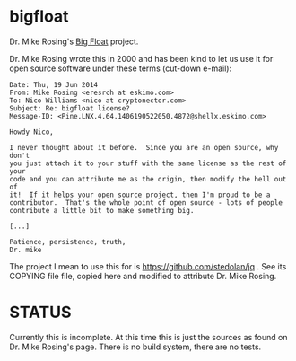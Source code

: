 bigfloat
========

Dr. Mike Rosing's [Big Float](http://www.eskimo.com/~eresrch/float/) project.

Dr. Mike Rosing wrote this in 2000 and has been kind to let us use it
for open source software under these terms (cut-down e-mail):

    Date: Thu, 19 Jun 2014
    From: Mike Rosing <eresrch at eskimo.com>
    To: Nico Williams <nico at cryptonector.com>
    Subject: Re: bigfloat license?
    Message-ID: <Pine.LNX.4.64.1406190522050.4872@shellx.eskimo.com>

    Howdy Nico,

    I never thought about it before.  Since you are an open source, why don't 
    you just attach it to your stuff with the same license as the rest of your 
    code and you can attribute me as the origin, then modify the hell out of 
    it!  If it helps your open source project, then I'm proud to be a 
    contributor.  That's the whole point of open source - lots of people 
    contribute a little bit to make something big.

    [...]

    Patience, persistence, truth,
    Dr. mike

The project I mean to use this for is https://github.com/stedolan/jq .
See its COPYING file file, copied here and modified to attribute Dr.
Mike Rosing.


STATUS
======

Currently this is incomplete.  At this time this is just the sources as
found on Dr. Mike Rosing's page.  There is no build system, there are no
tests.
